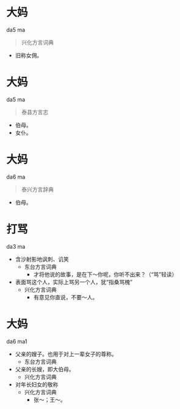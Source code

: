 # 大妈
da5 ma
> 兴化方言词典
- 旧称女佣。

# 大妈
da5 ma
> 泰县方言志
- 伯母。
- 女仆。

# 大妈
da6 ma
> 泰兴方言辞典
- 伯母。
<!--
父亲长嫂？
-->

# 打骂
da3 ma
+ 含沙射影地讽刺、讥笑
  * 东台方言词典
    - 才将他说的故事，是在下～你呢，你听不出来？（“骂”轻读）
+ 表面骂这个人，实际上骂另一个人，犹“指桑骂槐”
  * 兴化方言词典
    - 有意见你直说，不要～人。

# 大妈
da6 ma1
+ 父亲的嫂子。也用于对上一辈女子的尊称。
  * 东台方言词典
+ 父亲的长嫂，即大伯母。
  * 兴化方言词典
+ 对年长妇女的敬称
  * 兴化方言词典
    - 张～；王～。
